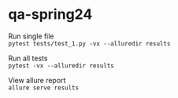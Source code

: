 # qa-spring24

Run single file  
`pytest tests/test_1.py -vx --alluredir results`

Run all tests  
`pytest -vx --alluredir results`

View allure report  
`allure serve results`   